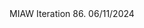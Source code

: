 <html>
	MIAW Iteration 86. 06/11/2024
	<body>
	<script type='text/javascript'>
	function initEmbeddedMessaging() {
		try {
			embeddedservice_bootstrap.settings.language = 'en_US'; // For example, enter 'en' or 'en-US'
			window.addEventListener("onEmbeddedMessagingReady", () => {            
				console.log( "Inside Prechat API!!" );
				embeddedservice_bootstrap.prechatAPI.setHiddenPrechatFields( { "Access_Token" : "7df8e04e-8ce3-4cbf-bbd5-5d9618682a5c", "Origin_Page" : "/home/my-accounts", "Session_Token" : "87e10251-3892-4add-8fce-c1af9aed77b3" });
			});
			embeddedservice_bootstrap.init(
				'00DUB00000069dJ',
				'MIAW_EsmondDev4',
				'https://bordgaisenergyeandu--esmonddev.sandbox.my.site.com/ESWMIAWEsmondDev41703172693512',
				{
					scrt2URL: 'https://bordgaisenergyeandu--esmonddev.sandbox.my.salesforce-scrt.com'
				}
			);
		} catch (err) {
			console.error('Error loading Embedded Messaging: ', err);
		}
	};
	</script>
	<script type='text/javascript' src='https://bordgaisenergyeandu--esmonddev.sandbox.my.site.com/ESWMIAWEsmondDev41703172693512/assets/js/bootstrap.min.js' 	onload='initEmbeddedMessaging()'></script>
 	 </body>
</html>
